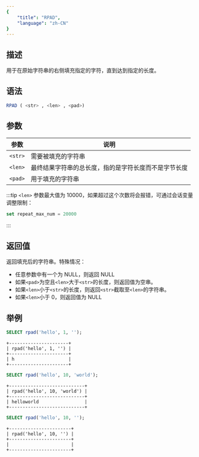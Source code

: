 ```yaml
---
{
    "title": "RPAD",
    "language": "zh-CN"
}
---
```


## 描述

用于在原始字符串的右侧填充指定的字符，直到达到指定的长度。

## 语法

```sql
RPAD ( <str> , <len> , <pad>)
```

## 参数

| 参数      | 说明                         |
|---------|----------------------------|
| `<str>` | 需要被填充的字符串                  |
| `<len>` | 最终结果字符串的总长度，指的是字符长度而不是字节长度 |
| `<pad>` | 用于填充的字符串                   |

:::tip
`<len>` 参数最大值为 10000，如果超过这个次数将会报错，可通过会话变量调整限制：
```sql
set repeat_max_num = 20000
```
:::

## 返回值

返回填充后的字符串。特殊情况：

- 任意参数中有一个为 NULL，则返回 NULL
- 如果`<pad>`为空且`<len>`大于`<str>`的长度，则返回值为空串。
- 如果`<len>`小于`<str>`的长度，则返回`<str>`截取至`<len>`的字符串。
- 如果`<len>`小于 0，则返回值为 NULL

## 举例

```sql
SELECT rpad('hello', 1, '');
```

```text
+----------------------+
| rpad('hello', 1, '') |
+----------------------+
| h                    |
+----------------------+
```

```sql
SELECT rpad('hello', 10, 'world');
```

```text
+----------------------------+
| rpad('hello', 10, 'world') |
+----------------------------+
| helloworld                 |
+----------------------------+
```

```sql
SELECT rpad('hello', 10, '');
```

```text
+-----------------------+
| rpad('hello', 10, '') |
+-----------------------+
|                       |
+-----------------------+
```
